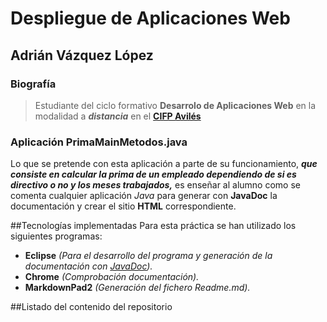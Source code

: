 # Despliegue de Aplicaciones Web
## Adrián Vázquez López

### Biografía
>Estudiante del ciclo formativo **Desarrolo de Aplicaciones Web** en la modalidad a ***distancia*** en el **[CIFP Avilés](https://www.cifpaviles.net/)**

### Aplicación PrimaMainMetodos.java

Lo que se pretende con esta aplicación a parte de su funcionamiento, ***que consiste en calcular la prima de un empleado dependiendo de si es directivo o no y los meses trabajados,*** es enseñar al alumno como se comenta cualquier aplicación *Java* para generar con **JavaDoc** la documentación y crear el sitio **HTML** correspondiente.


##Tecnologías implementadas
Para esta práctica se han utilizado los siguientes programas:

- **Eclipse** *(Para el desarrollo del programa y generación de la documentación con [JavaDoc](https://es.wikipedia.org/wiki/Javadoc)).*
- **Chrome** *(Comprobación documentación).*
- **MarkdownPad2** *(Generación del fichero Readme.md).*

##Listado del contenido del repositorio
